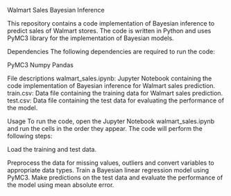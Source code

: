Walmart Sales Bayesian Inference


This repository contains a code implementation of Bayesian inference to predict sales of Walmart stores. The code is written in Python and uses PyMC3 library for the implementation of Bayesian models.

Dependencies
The following dependencies are required to run the code:

PyMC3
Numpy
Pandas


File descriptions
walmart_sales.ipynb: Jupyter Notebook containing the code implementation of Bayesian inference for Walmart sales prediction.
train.csv: Data file containing the training data for Walmart sales prediction.
test.csv: Data file containing the test data for evaluating the performance of the model.


Usage
To run the code, open the Jupyter Notebook walmart_sales.ipynb and run the cells in the order they appear. The code will perform the following steps:

Load the training and test data.

Preprocess the data for missing values, outliers and convert variables to appropriate data types.
Train a Bayesian linear regression model using PyMC3.
Make predictions on the test data and evaluate the performance of the model using mean absolute error.

